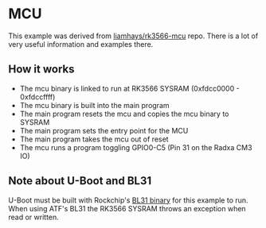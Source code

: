 # MCU 

This example was derived from [liamhays/rk3566-mcu](https://github.com/liamhays/rk3566-mcu) repo.
There is a lot of very useful information and examples there.

## How it works
- The mcu binary is linked to run at RK3566 SYSRAM (0xfdcc0000 - 0xfdccffff)
- The mcu binary is built into the main program
- The main program resets the mcu and copies the mcu binary to SYSRAM
- The main program sets the entry point for the MCU
- The main program takes the mcu out of reset
- The mcu runs a program toggling GPIO0-C5 (Pin 31 on the Radxa CM3 IO)

## Note about U-Boot and BL31
U-Boot must be built with Rockchip's [BL31 binary](https://github.com/rockchip-linux/rkbin/blob/master/bin/rk35/rk3568_bl31_v1.44.elf)
for this example to run. 
When using ATF's BL31 the RK3566 SYSRAM throws an exception when read or written.
